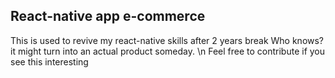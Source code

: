 ## React-native app e-commerce
This is used to revive my react-native skills after 2 years break
Who knows? it might turn into an actual product someday. \n Feel free to contribute if you see this interesting 
